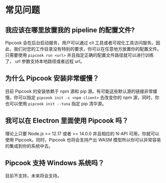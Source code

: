 # 常见问题

## 我应该在哪里放置我的 pipeline 的配置文件?
<a id="q1"></a>
Pipcook 会在后台启动服务，用户可以通过 cli 工具或者可视化工具访问服务。因此，我们对您的工作目录没有特别的要求，你可以在任意地方放置你的配置文件。只需要使用 `pipcook run <url>` 并且指定正确的配置文件路径就可以进行训练了， url 参数支持本地路径或者远程 url。

## 为什么 Pipcook 安装非常缓慢？
<a id="q2"></a>
目前 Pipcook 的安装依赖于 npm 源和 pip 源。有可能这些默认源的链接非常缓慢。你可以指定 `pipcook init -c <npm client>` 去改变你的 npm 源，同时，你也可以使用 `pipcook init --tuna` 指定 pip 清华源。

## 我可以在 Electron 里面使用 Pipcook 吗？
<a id="q3"></a>
理论上只要 Node.js >= 12.17 或者 >= 14.0.0 并且相应的 N-API 可用，你就可以使用 Pipcook。同时，Pipcook 也将会支持产出 WASM 模型所以你可以非常容易的集成到你的系统中去。

## Pipcook 支持 Windows 系统吗？
<a id="q4"></a>
目前不支持，未来将会支持。

